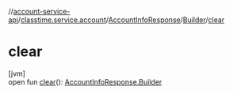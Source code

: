 //[account-service-api](../../../../index.md)/[classtime.service.account](../../index.md)/[AccountInfoResponse](../index.md)/[Builder](index.md)/[clear](clear.md)

# clear

[jvm]\
open fun [clear](clear.md)(): [AccountInfoResponse.Builder](index.md)
